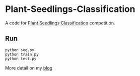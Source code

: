 # Plant-Seedlings-Classification

A code for [Plant Seedlings Classification](https://www.kaggle.com/c/plant-seedlings-classification) competition. 


## Run
    
    python seg.py
    python train.py
    python test.py


More detail on my [blog](http://blog.csdn.net/yeahdediqizhang/article/details/79541040).